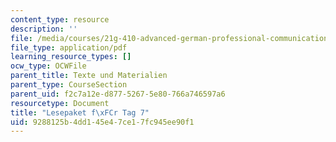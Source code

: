 ```yaml
---
content_type: resource
description: ''
file: /media/courses/21g-410-advanced-german-professional-communication-spring-2017/9288125b4dd145e47ce17fc945ee90f1_21G_410s17_W04_M10.pdf
file_type: application/pdf
learning_resource_types: []
ocw_type: OCWFile
parent_title: Texte und Materialien
parent_type: CourseSection
parent_uid: f2c7a12e-d877-5267-5e80-766a746597a6
resourcetype: Document
title: "Lesepaket f\xFCr Tag 7"
uid: 9288125b-4dd1-45e4-7ce1-7fc945ee90f1
---
```

